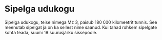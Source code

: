 # Sipelga udukogu

Sipelga udukogu, teise nimega Mz 3, paisub 180 000 kilomeetrit tunnis. See
meenutab sipelgat ja on ka sellest nime saanud. Kui tahad rohkem sipelgate kohta
teada, suumi 18 suurusjärku sissepoole.
